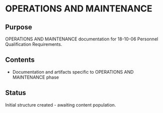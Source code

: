 # OPERATIONS AND MAINTENANCE

## Purpose
OPERATIONS AND MAINTENANCE documentation for 18-10-06 Personnel Qualification Requirements.

## Contents
- Documentation and artifacts specific to OPERATIONS AND MAINTENANCE phase

## Status
Initial structure created - awaiting content population.
